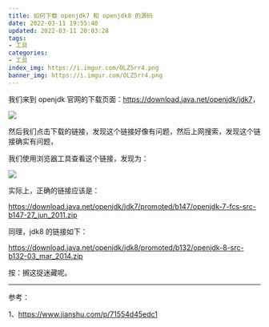 ```yaml
---
title: 如何下载 openjdk7 和 openjdk8 的源码
date: 2022-03-11 19:55:40
updated: 2022-03-11 20:03:28
tags:
- 工具
categories:
- 工具
index_img: https://i.imgur.com/OLZ5rr4.png
banner_img: https://i.imgur.com/OLZ5rr4.png
---
```


我们来到 openjdk 官网的下载页面：<https://download.java.net/openjdk/jdk7>，

![](https://i.imgur.com/nagbScY.png)

然后我们点击下载的链接，发现这个链接好像有问题，然后上网搜索，发现这个链接确实有问题，

我们使用浏览器工具查看这个链接，发现为：

![](https://i.imgur.com/aGenvsl.png)

实际上，正确的链接应该是：

<https://download.java.net/openjdk/jdk7/promoted/b147/openjdk-7-fcs-src-b147-27_jun_2011.zip>

同理，jdk8 的链接如下：

<https://download.java.net/openjdk/jdk8/promoted/b132/openjdk-8-src-b132-03_mar_2014.zip>

按：搁这捉迷藏呢。

---

参考：

1、<https://www.jianshu.com/p/71554d45edc1>